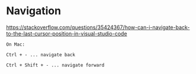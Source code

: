 # Navigation

https://stackoverflow.com/questions/35424367/how-can-i-navigate-back-to-the-last-cursor-position-in-visual-studio-code

```
On Mac:

Ctrl + - ... navigate back

Ctrl + Shift + - ... navigate forward
```
